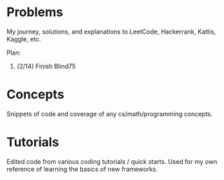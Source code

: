 # Problems
My journey, solutions, and explanations to LeetCode, Hackerrank, Kattis, Kaggle, etc.

Plan: 
1. (2/14) Finish Blind75

# Concepts
Snippets of code and coverage of any cs/math/programming concepts.

# Tutorials
Edited code from various coding tutorials / quick starts.
Used for my own reference of learning the basics of new frameworks.
